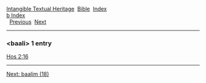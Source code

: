 [Intangible Textual Heritage](../../index)  [Bible](../index) 
[Index](index)   
[b Index](_b_)  
  [Previous](c00964)  [Next](c00966) 

------------------------------------------------------------------------

### &lt;baali&gt; 1 entry

[Hos 2:16](../kjv/hos002.htm#016)  

------------------------------------------------------------------------

[Next: baalim (18)](c00966)
